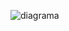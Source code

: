 
![diagrama](https://user-images.githubusercontent.com/107650526/234451448-9e4accbb-7a9b-4831-8d8b-5d968ecc2fb4.jpeg)
